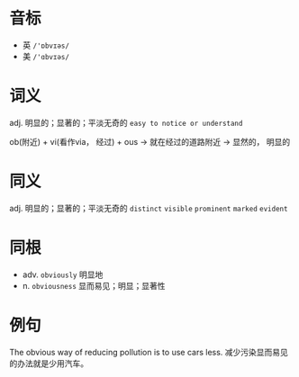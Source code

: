 # 音标

- 英 `/'ɒbvɪəs/`
- 美 `/'ɑbvɪəs/`

# 词义

adj. 明显的；显著的；平淡无奇的
`easy to notice or understand`



ob(附近) + vi(看作via， 经过) + ous → 就在经过的道路附近 → 显然的， 明显的

# 同义

adj. 明显的；显著的；平淡无奇的
`distinct` `visible` `prominent` `marked` `evident`

# 同根

- adv. `obviously` 明显地
- n. `obviousness` 显而易见；明显；显著性

# 例句

The obvious way of reducing pollution is to use cars less.
减少污染显而易见的办法就是少用汽车。


